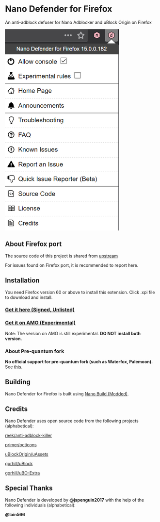 # Nano Defender for Firefox

An anti-adblock defuser for Nano Adblocker and uBlock Origin on Firefox

![Popup Panel Screenshot](https://raw.githubusercontent.com/LiCybora/NanoDefenderFirefox/master/screenshot.png)

## About Firefox port

The source code of this project is shared from [upstream](https://github.com/jspenguin2017/uBlockProtector)

For issues found on Firefox port, it is recommended to report here.

## Installation

You need Firefox version 60 or above to install this extension. Click .xpi file
to download and install.

### [Get it here (Signed, Unlisted)](https://github.com/LiCybora/NanoDefenderFirefox/releases/)

### [Get it on AMO (Experimental)](https://addons.mozilla.org/en-US/firefox/addon/nano-defender-firefox/)

Note: The version on AMO is still experimental. **DO NOT install both version.**

### About Pre-quantum fork

**No official support for pre-quantum fork (such as Waterfox, Palemoon).** See 
[this](https://github.com/LiCybora/NanoDefenderFirefox/issues/30#issuecomment-405822737).

## Building

Nano Defender for Firefox is built using
[Nano Build (Modded)](https://github.com/LiCybora/NanoBuild).

## Credits

Nano Defender uses open source code from the following projects (alphabetical):

[reek/anti-adblock-killer](https://github.com/reek/anti-adblock-killer)

[primer/octicons](https://github.com/primer/octicons/)

[uBlockOrigin/uAssets](https://github.com/uBlockOrigin/uAssets)

[gorhill/uBlock](https://github.com/gorhill/uBlock)

[gorhill/uBO-Extra](https://github.com/gorhill/uBO-Extra)

## Special Thanks

Nano Defender is developed by **@jspenguin2017** with the help of the following
individuals (alphabetical):

**@lain566**
